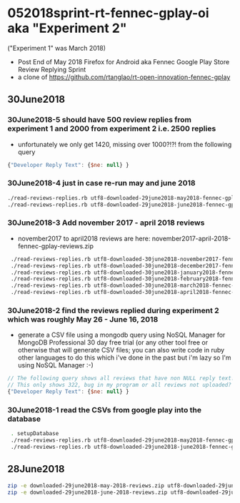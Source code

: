 # 052018sprint-rt-fennec-gplay-oi aka "Experiment 2"
("Experiment 1" was March 2018)
* Post End of May 2018 Firefox for Android aka Fennec Google Play Store Review Replying Sprint
* a clone of https://github.com/rtanglao/rt-open-innovation-fennec-gplay

## 30June2018

### 30June2018-5 should have 500 review replies from experiment 1 and 2000 from experiment 2 i.e. 2500 replies
* unfortunately we only get 1420, missing over 1000?!?! from the following query
```js
{"Developer Reply Text": {$ne: null} }
```


### 30June2018-4 just in case re-run may and june 2018

```bash
./read-reviews-replies.rb utf8-downloaded-29june2018-may2018-fennec-gplay-reviews.csv 2>run2-30june2018-may2018-stderr.txt
./read-reviews-replies.rb utf8-downloaded-29june2018-june2018-fennec-gplay-reviews.csv 2>run2-30june2018-june2018-stderr.txt
```

### 30June2018-3 Add november 2017 - april 2018 reviews
* november2017 to april2018 reviews are here: november2017-april-2018-fennec-gplay-reviews.zip

```bash
 ./read-reviews-replies.rb utf8-downloaded-30june2018-november2017-fennec-gplay-reviews.csv 2>30june2018-november2017-stderr.txt
 ./read-reviews-replies.rb utf8-downloaded-30june2018-december2017-fennec-gplay-reviews.csv 2>30june2018-december2017-stderr.txt
 ./read-reviews-replies.rb utf8-downloaded-30june2018-january2018-fennec-gplay-reviews.csv 2>30june2018-january2018-stderr.txt
 ./read-reviews-replies.rb utf8-downloaded-30june2018-february2018-fennec-gplay-reviews.csv 2>30june2018-february2018-stderr.txt
 ./read-reviews-replies.rb utf8-downloaded-30june2018-march2018-fennec-gplay-reviews.csv 2>30june2018-march2018-stderr.txt
 ./read-reviews-replies.rb utf8-downloaded-30june2018-april2018-fennec-gplay-reviews.csv 2>30june2018-april2018-stderr.txt
```

### 30June2018-2 find the reviews replied during experiment 2 which was roughly May 26 - June 16, 2018

* generate a CSV file using a mongodb query using NoSQL Manager for MongoDB Professional 30 day free trial (or any other tool free or otherwise that will generate CSV files; you can also write code in ruby other languages to do this which i've done in the past but i'm lazy so I'm using NoSQL Manager :-) 

```js
// The following query shows all reviews that have non NULL reply text! 
// This only shows 322, bug in my program or all reviews not uploaded? We know over 2000 reviews were updated.
{"Developer Reply Text": {$ne: null} }
```

### 30June2018-1 read the CSVs from google play into the database

```bash
 . setupDatabase
 ./read-reviews-replies.rb utf8-downloaded-29june2018-may2018-fennec-gplay-reviews.csv 2>30june2018-may2018-stderr.txt
 ./read-reviews-replies.rb utf8-downloaded-29june2018-june2018-fennec-gplay-reviews.csv 2>30june2018-june2018-stderr.txt
 ```

## 28June2018

```bash
zip -e downloaded-29june2018-may-2018-reviews.zip utf8-downloaded-29june2018-may2018-fennec-gplay-reviews.csv
zip -e downloaded-29june2018-june-2018-reviews.zip utf8-downloaded-29june2018-june2018-fennec-gplay-reviews.csv
```
